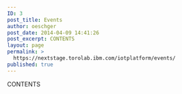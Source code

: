 ```yaml
---
ID: 3
post_title: Events
author: oeschger
post_date: 2014-04-09 14:41:26
post_excerpt: CONTENTS
layout: page
permalink: >
  https://nextstage.torolab.ibm.com/iotplatform/events/
published: true
---
```

CONTENTS